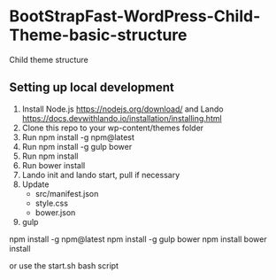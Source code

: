 # BootStrapFast-WordPress-Child-Theme-basic-structure
Child theme structure

## Setting up local development

1. Install Node.js https://nodejs.org/download/ and Lando https://docs.devwithlando.io/installation/installing.html
2. Clone this repo to your wp-content/themes folder
3. Run npm install -g npm@latest
4. Run npm install -g gulp bower
5. Run npm install
6. Run bower install
7. Lando init and lando start, pull if necessary
7. Update 
	- src/manifest.json 
	- style.css
	- bower.json
8. gulp 

npm install -g npm@latest
npm install -g gulp bower
npm install
bower install

or use the start.sh bash script

